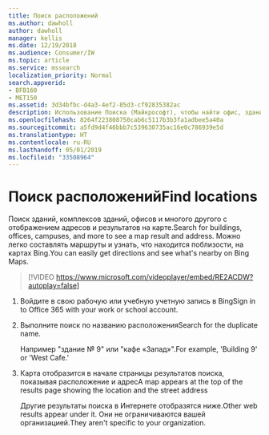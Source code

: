 ```yaml
---
title: Поиск расположений
ms.author: dawholl
author: dawholl
manager: kellis
ms.date: 12/19/2018
ms.audience: Consumer/IW
ms.topic: article
ms.service: mssearch
localization_priority: Normal
search.appverid:
- BFB160
- MET150
ms.assetid: 3d34bfbc-d4a3-4ef2-85d3-cf92835382ac
description: Использование Поиска (Майкрософт), чтобы найти офис, здание и другие расположения рабочих мест, построить маршрут и т. д.
ms.openlocfilehash: 8264f223808750cab6c5117b3b3fa1adbee5a40a
ms.sourcegitcommit: a5fd9d4f46bbb7c539630735ac16e0c786939e5d
ms.translationtype: HT
ms.contentlocale: ru-RU
ms.lasthandoff: 05/01/2019
ms.locfileid: "33508964"
---
```

# <a name="find-locations"></a><span data-ttu-id="f07ad-103">Поиск расположений</span><span class="sxs-lookup"><span data-stu-id="f07ad-103">Find locations</span></span>

<span data-ttu-id="f07ad-104">Поиск зданий, комплексов зданий, офисов и многого другого с отображением адресов и результатов на карте.</span><span class="sxs-lookup"><span data-stu-id="f07ad-104">Search for buildings, offices, campuses, and more to see a map result and address.</span></span> <span data-ttu-id="f07ad-105">Можно легко составлять маршруты и узнать, что находится поблизости, на картах Bing.</span><span class="sxs-lookup"><span data-stu-id="f07ad-105">You can easily get directions and see what's nearby on Bing Maps.</span></span>

> [!VIDEO https://www.microsoft.com/videoplayer/embed/RE2ACDW?autoplay=false]
  
1. <span data-ttu-id="f07ad-106">Войдите в свою рабочую или учебную учетную запись в Bing</span><span class="sxs-lookup"><span data-stu-id="f07ad-106">Sign in to Office 365 with your work or school account.</span></span>
    
2. <span data-ttu-id="f07ad-107">Выполните поиск по названию расположения</span><span class="sxs-lookup"><span data-stu-id="f07ad-107">Search for the duplicate name.</span></span>
    
    <span data-ttu-id="f07ad-108">Например "здание № 9" или "кафе «Запад»".</span><span class="sxs-lookup"><span data-stu-id="f07ad-108">For example, 'Building 9' or 'West Cafe.'</span></span>
    
3. <span data-ttu-id="f07ad-109">Карта отобразится в начале страницы результатов поиска, показывая расположение и адрес</span><span class="sxs-lookup"><span data-stu-id="f07ad-109">A map appears at the top of the results page showing the location and the street address</span></span>
    
    <span data-ttu-id="f07ad-110">Другие результаты поиска в Интернете отобразятся ниже.</span><span class="sxs-lookup"><span data-stu-id="f07ad-110">Other web results appear under it.</span></span> <span data-ttu-id="f07ad-111">Они не ограничиваются вашей организацией.</span><span class="sxs-lookup"><span data-stu-id="f07ad-111">They aren't specific to your organization.</span></span>

  

